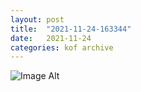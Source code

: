 ```yaml
---
layout:	post
title:	"2021-11-24-163344"
date:	2021-11-24
categories:	kof archive
---
```


![Image Alt](https://k0f.github.io/assets/2021-11-24-163344.jpg)
